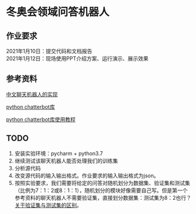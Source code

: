 # 冬奥会领域问答机器人

## 作业要求
2021年1月10日：提交代码和文档报告   
2021年1月12日：现场使用PPT介绍方案、运行演示、展示效果  

## 参考资料
[中文聊天机器人的实现](https://blog.csdn.net/zzZ_CMing/article/details/81316033)

[python chatterbot库](https://github.com/gunthercox/ChatterBot)

[python chatterbot库使用教程](https://blog.csdn.net/LHWorldBlog/article/details/81039399)

## TODO
1. 安装实验环境：pycharm + python3.7
2. 继续测试该聊天机器人能否处理我们的训练集
3. 分析源代码
4. 改变源代码的输入输出格式。作业要求的输入输出格式为json。
5. 按照实验要求，我们需要将给定的问答对随机划分为数据集、验证集和测试集（比例为7：1：2或8：1：1），随机划分的模块好像需要自己写。但是第一个参考资料的聊天机器人不需要验证集，直接划分数据集：测试集为8：2也行？[关于验证集与测试集的区别](https://www.cnblogs.com/morwing/p/12144476.html)。